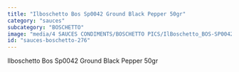 ```yaml
---
title: "Ilboschetto Bos Sp0042 Ground Black Pepper 50gr"
category: "sauces"
subcategory: "BOSCHETTO"
image: "media/4 SAUCES CONDIMENTS/BOSCHETTO PICS/IlBoschetto_BOS-SP0042 Ground Black Pepper 50gr.png"
id: "sauces-boschetto-276"
---
```


Ilboschetto Bos Sp0042 Ground Black Pepper 50gr
